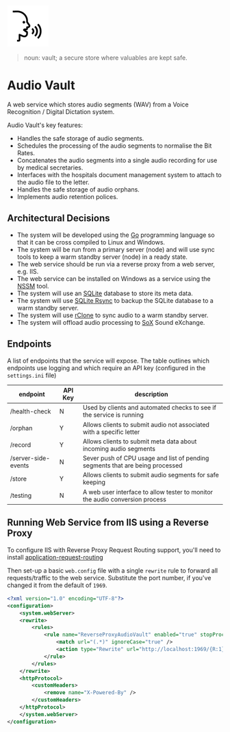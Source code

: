 ![Audio Vault](/assets/logo.png?raw=true)

> noun: vault; a secure store where valuables are kept safe.

# Audio Vault

A web service which stores audio segments (WAV) from a Voice Recognition / Digital Dictation system.

Audio Vault's key features:

- Handles the safe storage of audio segments.
- Schedules the processing of the audio segments to normalise the Bit Rates.
- Concatenates the audio segments into a single audio recording for use by medical secretaries.
- Interfaces with the hospitals document management system to attach to the audio file to the letter.
- Handles the safe storage of audio orphans.
- Implements audio retention polices.

## Architectural Decisions

- The system will be developed using the [Go](https://go.dev/) programming language so that it can be cross compiled to Linux and Windows.
- The system will be run from a primary server (node) and will use sync tools to keep a warm standby server (node) in a ready state.
- The web service should be run via a reverse proxy from a web server, e.g. IIS.
- The web service can be installed on Windows as a service using the [NSSM](https://nssm.cc/) tool.
- The system will use an [SQLite](https://www.sqlite.org/) database to store its meta data.
- The system will use [SQLite Rsync](https://www.sqlite.org/rsync.html) to backup the SQLite database to a warm standby server.
- The system will use [rClone](https://rclone.org/local/) to sync audio to a warm standby server.
- The system will offload audio processing to [SoX](https://linux.die.net/man/1/sox) Sound eXchange.

## Endpoints

A list of endpoints that the service will expose.
The table outlines which endpoints use logging and which require an API key (configured in the `settings.ini` file)

| endpoint            | API Key | description                                                                  |
| ------------------- |---------|----------------------------------------------------------------------------- |
| /health-check       | N       | Used by clients and automated checks to see if the service is running        |
| /orphan             | Y       | Allows clients to submit audio not associated with a specific letter         |
| /record             | Y       | Allows clients to submit meta data about incoming audio segments             |
| /server-side-events | N       | Sever push of CPU usage and list of pending segments that are being processed|
| /store              | Y       | Allows clients to submit audio segments for safe keeping                     |
| /testing            | N       | A web user interface to allow tester to monitor the audio conversion process |


## Running Web Service from IIS using a Reverse Proxy
 
To configure IIS with Reverse Proxy Request Routing support, you'll need to install
[application-request-routing](https://iis-umbraco.azurewebsites.net/downloads/microsoft/application-request-routing)
 
Then set-up a basic `web.config` file with a single `rewrite` rule to forward all requests/traffic to the web service.
Substitute the port number, if you've changed it from the default of `1969`.

```xml
<?xml version="1.0" encoding="UTF-8"?>
<configuration>
    <system.webServer>
    <rewrite>
        <rules>
            <rule name="ReverseProxyAudioVault" enabled="true" stopProcessing="true">
                <match url="(.*)" ignoreCase="true" />
                <action type="Rewrite" url="http://localhost:1969/{R:1}" />
            </rule>
        </rules>
    </rewrite>
    <httpProtocol>
        <customHeaders>
            <remove name="X-Powered-By" />
        </customHeaders>
    </httpProtocol>
    </system.webServer>
</configuration>
```